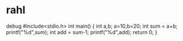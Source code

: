 # rahl
debug
#include<stdio.h>
int main()
{
int a,b;
a=10,b=20;
int sum = a+b;
printf("%d",sum);
int add = sum-1;
printf("%d",add);
return 0;
}
